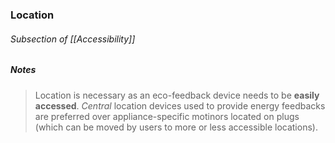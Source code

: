 ### Location

###### Subsection of [[Accessibility]]

##### Notes

> Location is necessary as an eco-feedback device needs to be **easily accessed**. *Central* location devices used to provide energy feedbacks are preferred over appliance-specific motinors located on plugs (which can be moved by users to more or less accessible locations).